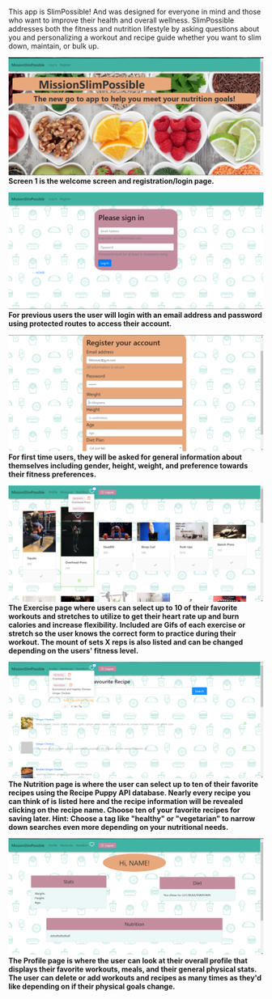 This app is SlimPossible! And was designed for everyone in mind and those who want to improve their health and overall wellness.  SlimPossible addresses both the fitness and nutrition lifestyle by asking questions about you and personalizing a workout and recipe guide whether you want to slim down, maintain, or bulk up.

![welcome](https://github.com/xGabe973/Project3/blob/luke2/src/asset/ReadMeimages/splashscrn.PNG)
<b>Screen 1 is the welcome screen and registration/login page.</b>


![welcome9](https://github.com/xGabe973/Project3/blob/luke2/src/asset/ReadMeimages/login.PNG)
<b>For previous users the user will login with an email address and password using protected routes to access their account.</b>

![welcome1](https://github.com/xGabe973/Project3/blob/luke2/src/asset/ReadMeimages/register.PNG)
<b>For first time users, they will be asked for general information about themselves including gender, height, weight, and preference towards their fitness preferences.</b>


![welcome4](https://github.com/xGabe973/Project3/blob/luke2/src/asset/ReadMeimages/workout.PNG)
<b>The Exercise page where users can select up to 10 of their favorite workouts and stretches to utilize to get their heart rate up and burn calories and increase flexibility. Included are Gifs of each exercise or stretch so the user knows the correct form to practice during their workout.  The mount of sets X reps is also listed and can be changed depending on the users' fitness level.</b>


![welcome3](https://github.com/xGabe973/Project3/blob/luke2/src/asset/ReadMeimages/nutrition.PNG)
<b>The Nutrition page is where the user can select up to ten of their favorite recipes using the Recipe Puppy API database.  Nearly every recipe you can think of is listed here and the recipe information will be revealed clicking on the recipe name. Choose ten of your favorite recipes for saving later. Hint:  Choose a tag like "healthy" or "vegetarian" to narrow down searches even more depending on your nutritional needs.</b>


![welcome2](https://github.com/xGabe973/Project3/blob/luke2/src/asset/ReadMeimages/profile.PNG)
<b>The Profile page is where the user can look at their overall profile that displays their favorite workouts, meals, and their general physical stats.  The user can delete or add workouts and recipes as many times as they'd like depending on if their physical goals change.</b>